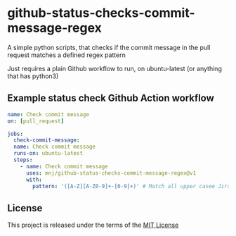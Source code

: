 # github-status-checks-commit-message-regex

A simple python scripts, that checks if the commit message in the pull request matches a defined regex pattern

Just requires a plain Github workflow to run, on ubuntu-latest (or anything that has python3)

## Example status check Github Action workflow
```yml
name: Check commit message
on: [pull_request]

jobs:
  check-commit-message:
  name: Check commit message
  runs-on: ubuntu-latest
  steps:
    - name: Check commit message
      uses: mnj/github-status-checks-commit-message-regex@v1
      with:
        pattern: '([A-Z][A-Z0-9]+-[0-9]+)' # Match all upper casee Jira ticket ids
```

## License

This project is released under the terms of the [MIT License](LICENSE)
